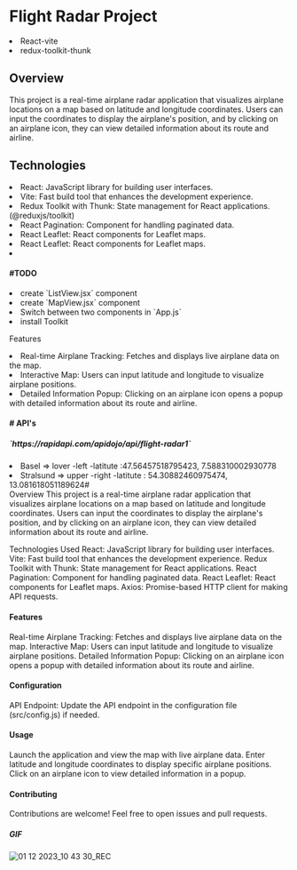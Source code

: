 <h1>Flight Radar Project</h1> 

<li>React-vite</li>
<li> redux-toolkit-thunk </li>


<h2>Overview</h2>
This project is a real-time airplane radar application that visualizes airplane locations on a map based on latitude and longitude coordinates. Users can input the coordinates to display the airplane's position, and by clicking on an airplane icon, they can view detailed information about its route and airline.

<h2>Technologies</h4>

<li>React: JavaScript library for building user interfaces.</li>
<li>Vite: Fast build tool that enhances the development experience.</li>
<li>Redux Toolkit with Thunk: State management for React applications.(@reduxjs/toolkit)</li>
<li>React Pagination: Component for handling paginated data.</li>
<li>React Leaflet: React components for Leaflet maps.</li>
<li>React Leaflet: React components for Leaflet maps.</li>
<li></li>

<h4>#TODO</h4>

 <li>create `ListView.jsx` component</li>
 <li>create `MapView.jsx` component</li>
<li>Switch between two components in `App.js`</li>
<li>install Toolkit</li>

Features
<li>Real-time Airplane Tracking: Fetches and displays live airplane data on the map.</li>
<li>Interactive Map: Users can input latitude and longitude to visualize airplane positions.</li>
<li>Detailed Information Popup: Clicking on an airplane icon opens a popup with detailed information about its route and airline.</li>

<h4># API's</h4>

<h5>`https://rapidapi.com/apidojo/api/flight-radar1`</h5>

<li>Basel => lover -left -latitute :47.56457518795423, 7.588310002930778</li>

<li>Stralsund => upper -right -latitute : 54.30882460975474, 13.081618051189624#  </li>
Overview
This project is a real-time airplane radar application that visualizes airplane locations on a map based on latitude and longitude coordinates. Users can input the coordinates to display the airplane's position, and by clicking on an airplane icon, they can view detailed information about its route and airline.

Technologies Used
React: JavaScript library for building user interfaces.
Vite: Fast build tool that enhances the development experience.
Redux Toolkit with Thunk: State management for React applications.
React Pagination: Component for handling paginated data.
React Leaflet: React components for Leaflet maps.
Axios: Promise-based HTTP client for making API requests.

<h4>Features</h4>
Real-time Airplane Tracking: Fetches and displays live airplane data on the map.
Interactive Map: Users can input latitude and longitude to visualize airplane positions.
Detailed Information Popup: Clicking on an airplane icon opens a popup with detailed information about its route and airline.


<h4>Configuration</h4>
API Endpoint: Update the API endpoint in the configuration file (src/config.js) if needed.

<h4>Usage</h4>
<p>Launch the application and view the map with live airplane data.
Enter latitude and longitude coordinates to display specific airplane positions.
Click on an airplane icon to view detailed information in a popup.</p>


<h4>Contributing</h4>
Contributions are welcome! Feel free to open issues and pull requests.

<h5>GIF</h5>


![01 12 2023_10 43 30_REC](https://github.com/aysegulyasar05/FlightRadar-Thunk-Toolkit/assets/65957331/a7b2a6bb-82b8-4012-a411-8875ac86546d)






